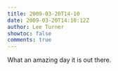 ```yaml
---
title: 2009-03-20T14-10
date: 2009-03-20T14:10:12Z
author: Lee Turner
showtoc: false
comments: true
---
```


What an amazing day it is out there.

